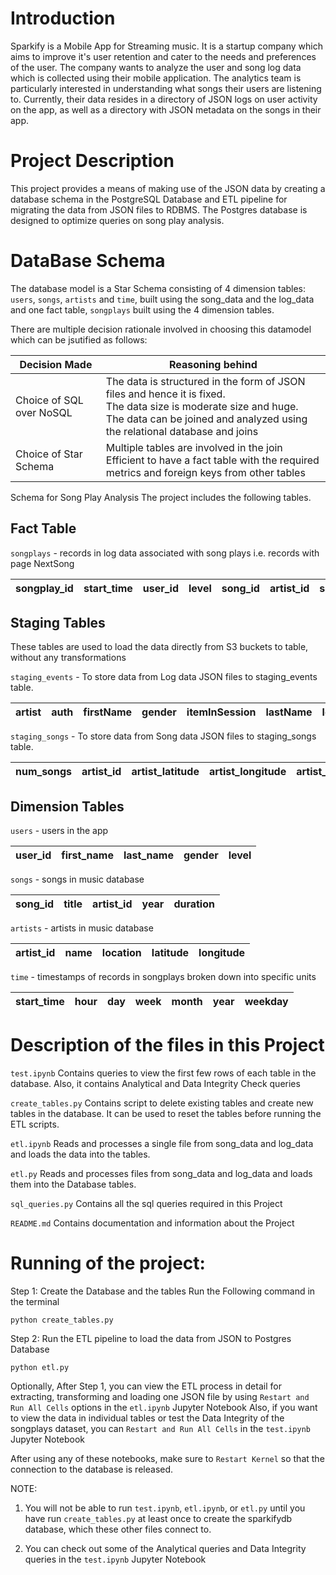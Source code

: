 # Introduction
Sparkify is a Mobile App for Streaming music. It is a startup company which aims to improve it's user retention and cater to the needs and preferences of the user. The company wants to analyze the user and song log data which is collected using their mobile application. The analytics team is particularly interested in understanding what songs their users are listening to. Currently, their data resides in a directory of JSON logs on user activity on the app, as well as a directory with JSON metadata on the songs in their app. 

# Project Description
This project provides a means of making use of the JSON data by creating a database schema in the PostgreSQL Database and ETL pipeline for migrating the data from JSON files to RDBMS. The Postgres database is designed to optimize queries on song play analysis. 

# DataBase Schema

The database model is a Star Schema consisting of 4 dimension tables: `users`, `songs`, `artists` and `time`, built using the song_data and the log_data and one fact table, `songplays` built using the 4 dimension tables. 

There are multiple decision rationale involved in choosing this datamodel which can be jsutified as follows:

| Decision Made  |  Reasoning behind |
|----------------|-------------------|
| Choice of SQL over NoSQL | The data is structured in the form of JSON files and hence it is fixed. <br>The data size is moderate size and huge. <br>The data can be joined and analyzed using the relational database and joins|
| Choice of Star Schema  |  Multiple tables are involved in the join <br>Efficient to have a fact table with the required metrics and foreign keys from other tables |


Schema for Song Play Analysis
The project includes the following tables.

## Fact Table

`songplays` - records in log data associated with song plays i.e. records with page NextSong

| songplay_id | start_time | user_id | level | song_id | artist_id | session_id | location | user_agent |
| ---- | ---- | ---- | ---- | ---- | ---- | ---- | ---- | ---- |     

## Staging Tables

These tables are used to load the data directly from S3 buckets to table, without any transformations

`staging_events` - To store data from Log data JSON files to staging_events table.

| artist | auth | firstName |	gender | itemInSession | lastName |	length | level | location |	method | page |	registration |	sessionId |	song |	status |	ts |	userAgent |	userId |
| ---- | ---- | ---- |	---- | ---- | ---- |	---- | ---- | ---- |	---- | ---- |	---- |	---- |	---- |	---- |	---- |	---- |	---- |

`staging_songs` - To store data from Song data JSON files to staging_songs table.

| num_songs |	artist_id |	artist_latitude |	artist_longitude |	artist_location |	artist_name |	song_id |	title |	duration |	year |
| ---- |	---- |	---- |	---- |	---- |	---- |	---- |	---- |	---- |	---- |

## Dimension Tables

`users` - users in the app

| user_id | first_name | last_name | gender | level |
| ---- | ---- | ---- | ---- | ---- |

`songs` - songs in music database

| song_id | title | artist_id | year | duration |
| ---- | ---- | ---- | ---- | ---- |

`artists` - artists in music database

| artist_id | name | location | latitude | longitude |
| ---- | ---- | ---- | ---- | ---- |

`time` - timestamps of records in songplays broken down into specific units

| start_time | hour | day | week | month | year | weekday |
| ---- | ---- | ---- | ---- | ---- | ---- | ---- | 


# Description of the files in this Project

`test.ipynb` 
Contains queries to view the first few rows of each table in the database.
Also, it contains Analytical and Data Integrity Check queries

`create_tables.py` 
Contains script to delete existing tables and create new tables in the database. 
It can be used to reset the tables before running the ETL scripts.

`etl.ipynb` 
Reads and processes a single file from song_data and log_data and loads the data into the tables. 

`etl.py` 
Reads and processes files from song_data and log_data and loads them into the Database tables. 

`sql_queries.py` 
Contains all the sql queries required in this Project

`README.md` 
Contains documentation and information about the Project

# Running of the project:

Step 1: Create the Database and the tables
Run the Following command in the terminal

`
python create_tables.py
`

Step 2: Run the ETL pipeline to load the data from JSON to Postgres Database

`
python etl.py
`

Optionally, After Step 1, you can view the ETL process in detail for extracting, transforming and loading one JSON file by using `Restart and Run All Cells` options in the `etl.ipynb` Jupyter Notebook
Also, if you want to view the data in individual tables or test the Data Integrity of the songplays dataset, you can `Restart and Run All Cells` in the `test.ipynb` Jupyter Notebook

After using any of these notebooks, make sure to `Restart Kernel` so that the connection to the database is released. 

NOTE: 

1. You will not be able to run `test.ipynb`, `etl.ipynb`, or `etl.py` until you have run `create_tables.py` at least once to create the sparkifydb database, which these other files connect to.

2. You can check out some of the Analytical queries and Data Integrity queries in the `test.ipynb` Jupyter Notebook




